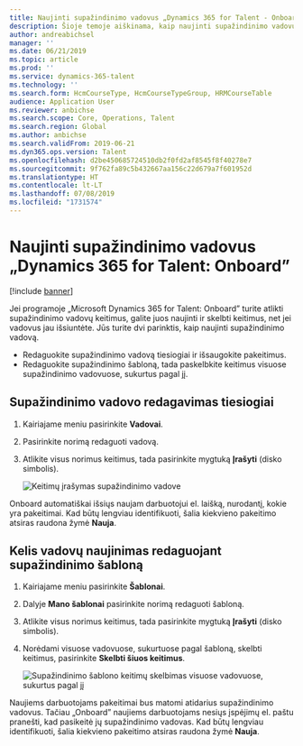 ```yaml
---
title: Naujinti supažindinimo vadovus „Dynamics 365 for Talent - Onboard”
description: Šioje temoje aiškinama, kaip naujinti supažindinimo vadovus ir kaip skelbti esamų vadovų keitimus programoje „Microsoft Dynamics 365 for Talent - Onboard”.
author: andreabichsel
manager: ''
ms.date: 06/21/2019
ms.topic: article
ms.prod: ''
ms.service: dynamics-365-talent
ms.technology: ''
ms.search.form: HcmCourseType, HcmCourseTypeGroup, HRMCourseTable
audience: Application User
ms.reviewer: anbichse
ms.search.scope: Core, Operations, Talent
ms.search.region: Global
ms.author: anbichse
ms.search.validFrom: 2019-06-21
ms.dyn365.ops.version: Talent
ms.openlocfilehash: d2be450685724510db2f0fd2af8545f8f40278e7
ms.sourcegitcommit: 9f762fa89c5b432667aa156c22d679a7f601952d
ms.translationtype: HT
ms.contentlocale: lt-LT
ms.lasthandoff: 07/08/2019
ms.locfileid: "1731574"
---
```

# <a name="update-onboarding-guides-in-dynamics-365-for-talent-onboard"></a>Naujinti supažindinimo vadovus „Dynamics 365 for Talent: Onboard”

[!include [banner](includes/banner.md)]

Jei programoje „Microsoft Dynamics 365 for Talent: Onboard” turite atlikti supažindinimo vadovų keitimus, galite juos naujinti ir skelbti keitimus, net jei vadovus jau išsiuntėte. Jūs turite dvi parinktis, kaip naujinti supažindinimo vadovą.

- Redaguokite supažindinimo vadovą tiesiogiai ir išsaugokite pakeitimus.
- Redaguokite supažindinimo šabloną, tada paskelbkite keitimus visuose supažindinimo vadovuose, sukurtus pagal jį.

## <a name="edit-an-onboarding-guide-directly"></a>Supažindinimo vadovo redagavimas tiesiogiai

1. Kairiajame meniu pasirinkite **Vadovai**.
2. Pasirinkite norimą redaguoti vadovą.
3. Atlikite visus norimus keitimus, tada pasirinkite mygtuką **Įrašyti** (disko simbolis).

    ![[Keitimų įrašymas supažindinimo vadove](./media/onboard-save.png)](./media/onboard-save.png)

Onboard automatiškai išsiųs naujam darbuotojui el. laišką, nurodantį, kokie yra pakeitimai. Kad būtų lengviau identifikuoti, šalia kiekvieno pakeitimo atsiras raudona žymė **Nauja**.

## <a name="update-multiple-guides-by-editing-the-onboarding-template"></a>Kelis vadovų naujinimas redaguojant supažindinimo šabloną

1. Kairiajame meniu pasirinkite **Šablonai**.
2. Dalyje **Mano šablonai** pasirinkite norimą redaguoti šabloną.
3. Atlikite visus norimus keitimus, tada pasirinkite mygtuką **Įrašyti** (disko simbolis).
4. Norėdami visuose vadovuose, sukurtuose pagal šabloną, skelbti keitimus, pasirinkite **Skelbti šiuos keitimus**.

    ![[Supažindinimo šablono keitimų skelbimas visuose vadovuose, sukurtus pagal jį](./media/onboard-push-changes.png)](./media/onboard-push-changes.png)

Naujiems darbuotojams pakeitimai bus matomi atidarius supažindinimo vadovus. Tačiau „Onboard” naujiems darbuotojams nesiųs įspėjimų el. paštu pranešti, kad pasikeitė jų supažindinimo vadovas. Kad būtų lengviau identifikuoti, šalia kiekvieno pakeitimo atsiras raudona žymė **Nauja**. 
